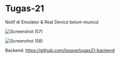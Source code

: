 # Tugas-21

Notif di Emulator & Real Device belum muncul

![Screenshot (57)](https://user-images.githubusercontent.com/70325408/136055077-54c1bc9c-0f33-4b75-b472-955cadc316f7.png)

![Screenshot (58)](https://user-images.githubusercontent.com/70325408/136055249-afe9326c-ef02-4d11-be8a-ad76074b6ed6.png)


Backend: https://github.com/loxave/tugas21-backend
